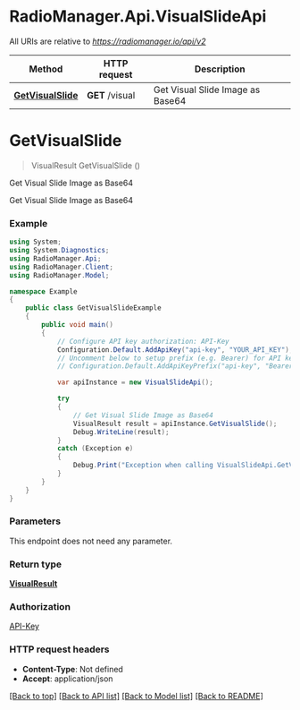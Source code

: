 # RadioManager.Api.VisualSlideApi

All URIs are relative to *https://radiomanager.io/api/v2*

Method | HTTP request | Description
------------- | ------------- | -------------
[**GetVisualSlide**](VisualSlideApi.md#getvisualslide) | **GET** /visual | Get Visual Slide Image as Base64

<a name="getvisualslide"></a>
# **GetVisualSlide**
> VisualResult GetVisualSlide ()

Get Visual Slide Image as Base64

Get Visual Slide Image as Base64

### Example
```csharp
using System;
using System.Diagnostics;
using RadioManager.Api;
using RadioManager.Client;
using RadioManager.Model;

namespace Example
{
    public class GetVisualSlideExample
    {
        public void main()
        {
            // Configure API key authorization: API-Key
            Configuration.Default.AddApiKey("api-key", "YOUR_API_KEY");
            // Uncomment below to setup prefix (e.g. Bearer) for API key, if needed
            // Configuration.Default.AddApiKeyPrefix("api-key", "Bearer");

            var apiInstance = new VisualSlideApi();

            try
            {
                // Get Visual Slide Image as Base64
                VisualResult result = apiInstance.GetVisualSlide();
                Debug.WriteLine(result);
            }
            catch (Exception e)
            {
                Debug.Print("Exception when calling VisualSlideApi.GetVisualSlide: " + e.Message );
            }
        }
    }
}
```

### Parameters
This endpoint does not need any parameter.

### Return type

[**VisualResult**](VisualResult.md)

### Authorization

[API-Key](../README.md#API-Key)

### HTTP request headers

 - **Content-Type**: Not defined
 - **Accept**: application/json

[[Back to top]](#) [[Back to API list]](../README.md#documentation-for-api-endpoints) [[Back to Model list]](../README.md#documentation-for-models) [[Back to README]](../README.md)
